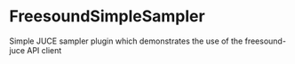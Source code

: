 # FreesoundSimpleSampler
Simple JUCE sampler plugin which demonstrates the use of the freesound-juce API client
